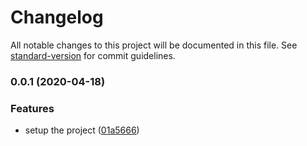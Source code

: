 # Changelog

All notable changes to this project will be documented in this file. See [standard-version](https://github.com/conventional-changelog/standard-version) for commit guidelines.

### 0.0.1 (2020-04-18)


### Features

* setup the project ([01a5666](https://github.com/georgekouklakis/kardamon/commit/01a56668be2d16c59b23930829a773bc8cc5cbba))
